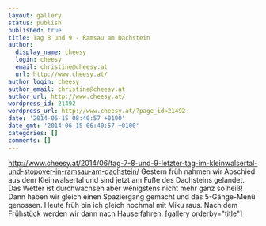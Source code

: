```yaml
---
layout: gallery
status: publish
published: true
title: Tag 8 und 9 - Ramsau am Dachstein
author:
  display_name: cheesy
  login: cheesy
  email: christine@cheesy.at
  url: http://www.cheesy.at/
author_login: cheesy
author_email: christine@cheesy.at
author_url: http://www.cheesy.at/
wordpress_id: 21492
wordpress_url: http://www.cheesy.at/?page_id=21492
date: '2014-06-15 08:40:57 +0100'
date_gmt: '2014-06-15 06:40:57 +0100'
categories: []
comments: []
---
```

http://www.cheesy.at/2014/06/tag-7-8-und-9-letzter-tag-im-kleinwalsertal-und-stopover-in-ramsau-am-dachstein/
Gestern früh nahmen wir Abschied aus dem Kleinwalsertal und sind jetzt am Fuße des Dachsteins gelandet. Das Wetter ist durchwachsen aber wenigstens nicht mehr ganz so heiß! Dann haben wir gleich einen Spaziergang gemacht und das 5-Gänge-Menü genossen.
Heute früh bin ich gleich nochmal mit Miku raus. Nach dem Frühstück werden wir dann nach Hause fahren.
[gallery orderby="title"]
